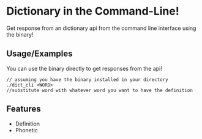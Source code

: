 
# Dictionary in the Command-Line!

Get response from an dictionary api from the command line interface using the binary!


## Usage/Examples

You can use the binary directly to get responses from the api!

```
// assuming you have the binary installed in your directory
./dict_cli <WORD>
//substitute word with whatever word you want to have the definition
```


## Features

- Definition
- Phonetic


